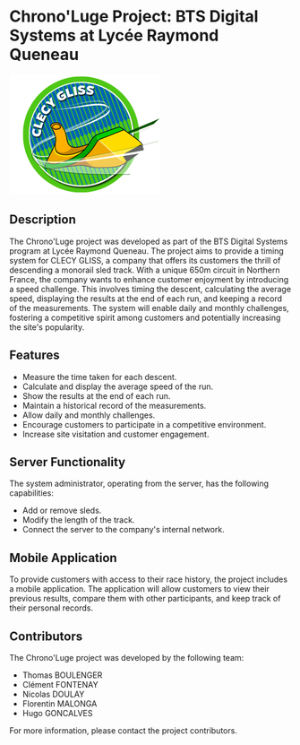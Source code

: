 # Chrono'Luge Project: BTS Digital Systems at Lycée Raymond Queneau

![Chrono'Luge Logo](https://github.com/Hugoreoo/Chrono-Luge/blob/main/5-Ressources/Image/logo.png)

## Description

The Chrono'Luge project was developed as part of the BTS Digital Systems program at Lycée Raymond Queneau. The project aims to provide a timing system for CLECY GLISS, a company that offers its customers the thrill of descending a monorail sled track. With a unique 650m circuit in Northern France, the company wants to enhance customer enjoyment by introducing a speed challenge. This involves timing the descent, calculating the average speed, displaying the results at the end of each run, and keeping a record of the measurements. The system will enable daily and monthly challenges, fostering a competitive spirit among customers and potentially increasing the site's popularity.

## Features

- Measure the time taken for each descent.
- Calculate and display the average speed of the run.
- Show the results at the end of each run.
- Maintain a historical record of the measurements.
- Allow daily and monthly challenges.
- Encourage customers to participate in a competitive environment.
- Increase site visitation and customer engagement.

## Server Functionality

The system administrator, operating from the server, has the following capabilities:

- Add or remove sleds.
- Modify the length of the track.
- Connect the server to the company's internal network.

## Mobile Application

To provide customers with access to their race history, the project includes a mobile application. The application will allow customers to view their previous results, compare them with other participants, and keep track of their personal records.

## Contributors

The Chrono'Luge project was developed by the following team:

- Thomas BOULENGER
- Clément FONTENAY
- Nicolas DOULAY
- Florentin MALONGA
- Hugo GONCALVES

For more information, please contact the project contributors.
